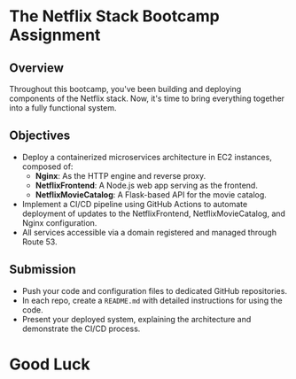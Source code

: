 # The Netflix Stack Bootcamp Assignment

## Overview

Throughout this bootcamp, you've been building and deploying components of the Netflix stack.
Now, it's time to bring everything together into a fully functional system.

## Objectives

- Deploy a containerized microservices architecture in EC2 instances, composed of:
  - **Nginx**: As the HTTP engine and reverse proxy.
  - **NetflixFrontend**: A Node.js web app serving as the frontend.
  - **NetflixMovieCatalog**: A Flask-based API for the movie catalog.
- Implement a CI/CD pipeline using GitHub Actions to automate deployment of updates to the NetflixFrontend, NetflixMovieCatalog, and Nginx configuration.
- All services accessible via a domain registered and managed through Route 53.

## Submission

- Push your code and configuration files to dedicated GitHub repositories.
- In each repo, create a `README.md` with detailed instructions for using the code.
- Present your deployed system, explaining the architecture and demonstrate the CI/CD process.

# Good Luck
